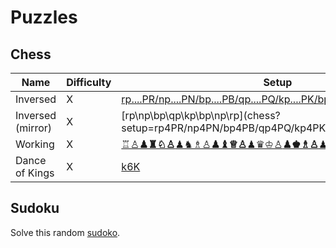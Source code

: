 # Puzzles


## Chess

Name | Difficulty | Setup
---  |---         |---
Inversed | X | [rp....PR/np....PN/bp....PB/qp....PQ/kp....PK/bp....PB/np....PN/rp....PR](chess?setup=rp4PR/np4PN/bp4PB/qp4PQ/kp4PK/bp4PB/np4PN/rp4PR)
Inversed (mirror) | X | [rp\np\bp\qp\kp\bp\np\rp\](chess?setup=rp4PR/np4PN/bp4PB/qp4PQ/kp4PK/bp4PB/np4PN/rp4PR)
Working | X | [♖♙____♟♜♘♙____♟♞♗♙____♟♝♕♙____♟♛♔♙____♟♚♗♙____♟♝♘♙____♟♞♖♙____♟♜](chess?setup=♖♙____♟♜♘♙____♟♞♗♙____♟♝♕♙____♟♛♔♙____♟♚♗♙____♟♝♘♙____♟♞♖♙____♟♜)
Dance of Kings | X | [k6K](chess?setup=k6K)

## Sudoku
Solve this random [sudoko](https://upload.wikimedia.org/wikipedia/commons/3/32/9x9_Empty_Sudoku_Grid.svg).
